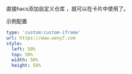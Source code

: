 直接hacs添加自定义仓库 ，就可以在卡片中使用了。

示例配置

```yaml
type: 'custom:custom-iframe'
url: https://www.weny7.com
style:
  left: 50%
  top: 50%
  width: 50%
  height: 50%
```


